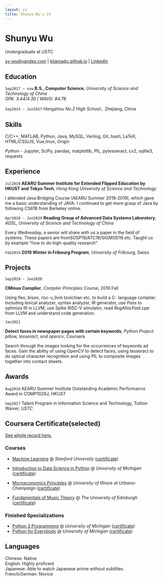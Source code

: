 ```yaml
---
layout: cv
title: Shunyu Wu's CV
---
```

# Shunyu Wu
Undergraduate at USTC

<div id="webaddress">
<a href="mailto:sy-wu@yandex.com" title="click to email">sy-wu@yandex.com</a>
| <a href="kitamado.github.io"><i class="fas fa-home"></i>kitamado.github.io</a>
| <a href="https://www.linkedin.com/in/shunyu-wu-5a51231a3/"><i class="fas fa-linkedin"></i> LinkedIn</a>
</div>

## Education

`Sep2017 – now`
**B.S., Computer Science**, *University of Science and Technology of China*<br/>
*GPA: 3.44/4.30 | WAVG: 84.78*

`Sep2014 – Jun2017`
*Hangzhou No.2 High School*，Zhejiang, China

## Skills
C/C++, MATLAB, Python, Java, MySQL, Verilog, Git, bash, LaTeX, HTML/CSS/JS, Vue,linux, Origin<br/>

*Python* - Jupyter, SciPy, pandas, matplotlib, PIL, pytesseract, cv2, sqlite3, requests

## Experience 

`Jul2019` 
**AEARU Summer Institute for Extended Flipped Education by HKUST and Tokyo Tech**, *Hong Kong University of Science and Technology*

I attended Java Bridging Course (AEARU Summer 2018-2019), which gave me a basic understanding of JAVA. I continued to get more grasp of Java by following CS61B from Berkeley online.

`Apr2019 - Jun2019`
**Reading Group of Advanced Data Systems Laboratory**, *ADSL, University of Sicence and Technology of China*

Every Wednesday, a senior will share with us a paper in the field of systems. These papers are fromSOSP19/ATC19/SIGMOD19 etc. Taught us by example "how to do high-quality research".

`Feb2019`
**2019 Winter in Fribourg Program**, *University of Fribourg*, Swiss

## Projects

`Sep2019 - Jan2020`

**CMinus Complier**, *Compiler Principles Course*, 2019 Fall

Using flex, bison, risc-v_llvm toolchian etc. to build a C- language complier. Including lexical analyzer, syntax analyzer, IR generator, use *Pass* to optimiza IR in LLVM, use Spike RISC-V simulator, read *RegAllocFast.cpp* from LLVM and understand code generation.

`Jan2021`

**Detect faces in newspaper pages with certain keywords**, *Python Project: pillow, tesseract, and opencv*, Coursera

Search through the images looking for the occurrences of keywords ad faces. Gain the ability of using OpenCV to detect faces, using tesseract to do optical character recognition and using PIL to composite images together into contact sheets.

## Awards

`Aug2019`
AEARU Summer Institute Outstanding Academic Performance Award in COMP1029J, *HKUST*

`Sep2017`
Talent Program in Information Science and Technology, Tuition Waiver, *USTC*

## Coursera Certificate(selected)

[See whole record here.](https://github.com/kitamado/my-mooc-certificates)

### Courses
- [Machine Learning](https://www.coursera.org/learn/machine-learning) @ *Stanford University* ([certificate](https://coursera.org/share/39de6ba3aea075f324c531d0a1ae469a))
- [Introduction to Data Science in Python](https://www.coursera.org/learn/python-data-analysis) @ *University of Michigan* ([certificate](https://coursera.org/share/9936a845ef182117b2a94c1792386890))

- [Microeconomics Principles](https://www.coursera.org/learn/microeconomics) @ *University of Illinois at Urbana-Champaign* ([certificate](https://coursera.org/share/33e600bebdcef627c679373d89b2d891))
- [Fundamentals of Music Theory](https://www.coursera.org/learn/edinburgh-music-theory) @ *The University of Edinburgh* ([certificate](https://coursera.org/share/10830dfb19e41c4325073bcfbc984ea3))

### Finished Specializations

* [Python 3 Programming](https://www.coursera.org/specializations/python-3-programming) @ *University of Michigan* ([certificate](https://coursera.org/share/f95d2f2f54e3e916bd73fb30840b4431))
* [Python for Everybody](https://www.coursera.org/specializations/python) @ *University of Michigan* ([certificate](https://coursera.org/share/cb1b054cc8f0e87b3f263ebe16ce4d88))



## Languages
Chinese: Native<br/>
English: Highly proficent <br/>
Japanese: Able to watch Japanese anime without subtitles.<br/>
French/German: Novice<br/>




<!-- ### Footer

Last updated: Feb 2021 -->


